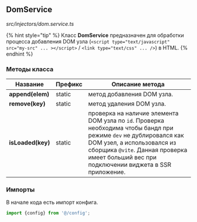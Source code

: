 ## DomService

_src/injectors/dom.service.ts_

{% hint style="tip" %}
Класс **DomService** предназначен для обработки процесса добавления DOM узла (`<script type="text/javascript" src="my-src" ... ></script>` / `<link type="text/css" ... />`) в HTML.
{% endhint %}

### Методы класса

| Название           | Префикс | Описание метода                                                                                                                                                                                                                                |
|--------------------|---------|------------------------------------------------------------------------------------------------------------------------------------------------------------------------------------------------------------------------------------------------|
| **append(elem)**   | static  | метод добавления DOM узла.                                                                                                                                                                                                                     |
| **remove(key)**    | static  | метод удаления DOM узла.                                                                                                                                                                                                                       |
| **isLoaded(key)**  | static  | проверка на наличие элемента DOM узла по `id`. Проверка необходима чтобы бандл при режиме `dev` не дублировался как DOM узел, а использовался из сборщика `@vite`. Данная проверка имеет больший вес при подключении виджета в SSR приложение. |


### Импорты

В начале кода есть импорт конфига.

```ts
import {config} from '@/config';
```
